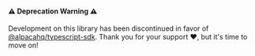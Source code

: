 #### ⚠️ Deprecation Warning ⚠️

Development on this library has been discontinued in favor of [@alpacahq/typescript-sdk](https://github.com/alpacahq/typescript-sdk). Thank you for your support ❤️, but it's time to move on!
